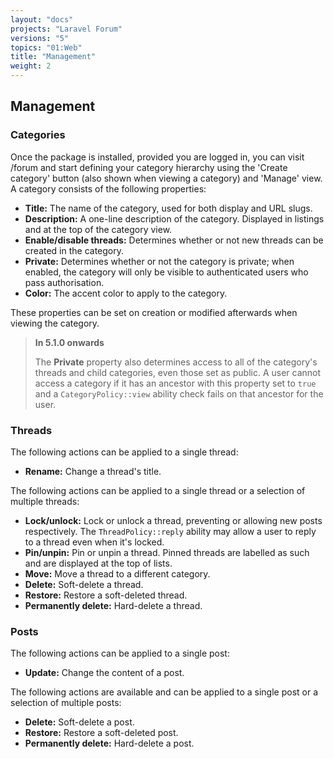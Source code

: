 ```yaml
---
layout: "docs"
projects: "Laravel Forum"
versions: "5"
topics: "01:Web"
title: "Management"
weight: 2
---
```


## Management

### Categories

Once the package is installed, provided you are logged in, you can visit <your domain>/forum and start defining your category hierarchy using the 'Create category' button (also shown when viewing a category) and 'Manage' view. A category consists of the following properties:

* **Title:** The name of the category, used for both display and URL slugs.
* **Description:** A one-line description of the category. Displayed in listings and at the top of the category view.
* **Enable/disable threads:** Determines whether or not new threads can be created in the category.
* **Private:** Determines whether or not the category is private; when enabled, the category will only be visible to authenticated users who pass authorisation.
* **Color:** The accent color to apply to the category.

These properties can be set on creation or modified afterwards when viewing the category.

> **In 5.1.0 onwards**
>
> The **Private** property also determines access to all of the category's threads and child categories, even those set as public. A user cannot access a category if it has an ancestor with this property set to `true` and a `CategoryPolicy::view` ability check fails on that ancestor for the user.

### Threads

The following actions can be applied to a single thread:

* **Rename:** Change a thread's title.

The following actions can be applied to a single thread or a selection of multiple threads:

* **Lock/unlock:** Lock or unlock a thread, preventing or allowing new posts respectively. The `ThreadPolicy::reply` ability may allow a user to reply to a thread even when it's locked.
* **Pin/unpin:** Pin or unpin a thread. Pinned threads are labelled as such and are displayed at the top of lists.
* **Move:** Move a thread to a different category.
* **Delete:** Soft-delete a thread.
* **Restore:** Restore a soft-deleted thread.
* **Permanently delete:** Hard-delete a thread.

### Posts

The following actions can be applied to a single post:

* **Update:** Change the content of a post.

The following actions are available and can be applied to a single post or a selection of multiple posts:

* **Delete:** Soft-delete a post.
* **Restore:** Restore a soft-deleted post.
* **Permanently delete:** Hard-delete a post.
